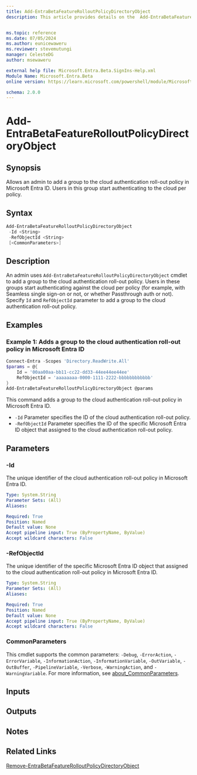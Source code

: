 ```yaml
---
title: Add-EntraBetaFeatureRolloutPolicyDirectoryObject
description: This article provides details on the  Add-EntraBetaFeatureRolloutPolicyDirectoryObject command.


ms.topic: reference
ms.date: 07/05/2024
ms.author: eunicewaweru
ms.reviewer: stevemutungi
manager: CelesteDG
author: msewaweru

external help file: Microsoft.Entra.Beta.SignIns-Help.xml
Module Name: Microsoft.Entra.Beta
online version: https://learn.microsoft.com/powershell/module/Microsoft.Entra.Beta/Add-EntraBetaFeatureRolloutPolicyDirectoryObject

schema: 2.0.0
---
```


# Add-EntraBetaFeatureRolloutPolicyDirectoryObject

## Synopsis

Allows an admin to add a group to the cloud authentication roll-out policy in Microsoft Entra ID.
Users in this group start authenticating to the cloud per policy.

## Syntax

```powershell
Add-EntraBetaFeatureRolloutPolicyDirectoryObject
 -Id <String>
 -RefObjectId <String>
 [<CommonParameters>]
```

## Description

An admin uses `Add-EntraBetaFeatureRolloutPolicyDirectoryObject` cmdlet to add a group to the cloud authentication roll-out policy.
Users in these groups start authenticating against the cloud per policy (for example,
with Seamless single sign-on or not, or whether Passthrough auth or not). Specify `Id` and `RefObjectId` parameter to add a group to the cloud authentication roll-out policy.

## Examples

### Example 1: Adds a group to the cloud authentication roll-out policy in Microsoft Entra ID

```powershell
Connect-Entra -Scopes 'Directory.ReadWrite.All'
$params = @{
    Id = '00aa00aa-bb11-cc22-dd33-44ee44ee44ee'
    RefObjectId = 'aaaaaaaa-0000-1111-2222-bbbbbbbbbbbb'
}
Add-EntraBetaFeatureRolloutPolicyDirectoryObject @params
```

This command adds a group to the cloud authentication roll-out policy in Microsoft Entra ID.

- `-Id` Parameter specifies the ID of the cloud authentication roll-out policy.
- `-RefObjectId` Parameter specifies the ID of the specific Microsoft Entra ID object that assigned to the cloud authentication roll-out policy.

## Parameters

### -Id

The unique identifier of the cloud authentication roll-out policy in Microsoft Entra ID.

```yaml
Type: System.String
Parameter Sets: (All)
Aliases:

Required: True
Position: Named
Default value: None
Accept pipeline input: True (ByPropertyName, ByValue)
Accept wildcard characters: False
```

### -RefObjectId

The unique identifier of the specific Microsoft Entra ID object that assigned to the cloud authentication roll-out policy in Microsoft Entra ID.

```yaml
Type: System.String
Parameter Sets: (All)
Aliases:

Required: True
Position: Named
Default value: None
Accept pipeline input: True (ByPropertyName, ByValue)
Accept wildcard characters: False
```

### CommonParameters

This cmdlet supports the common parameters: `-Debug`, `-ErrorAction`, `-ErrorVariable`, `-InformationAction`, `-InformationVariable`, `-OutVariable`, `-OutBuffer`, `-PipelineVariable`, `-Verbose`, `-WarningAction`, and `-WarningVariable`. For more information, see [about_CommonParameters](https://go.microsoft.com/fwlink/?LinkID=113216).

## Inputs

## Outputs

## Notes

## Related Links

[Remove-EntraBetaFeatureRolloutPolicyDirectoryObject](Remove-EntraBetaFeatureRolloutPolicyDirectoryObject.md)
